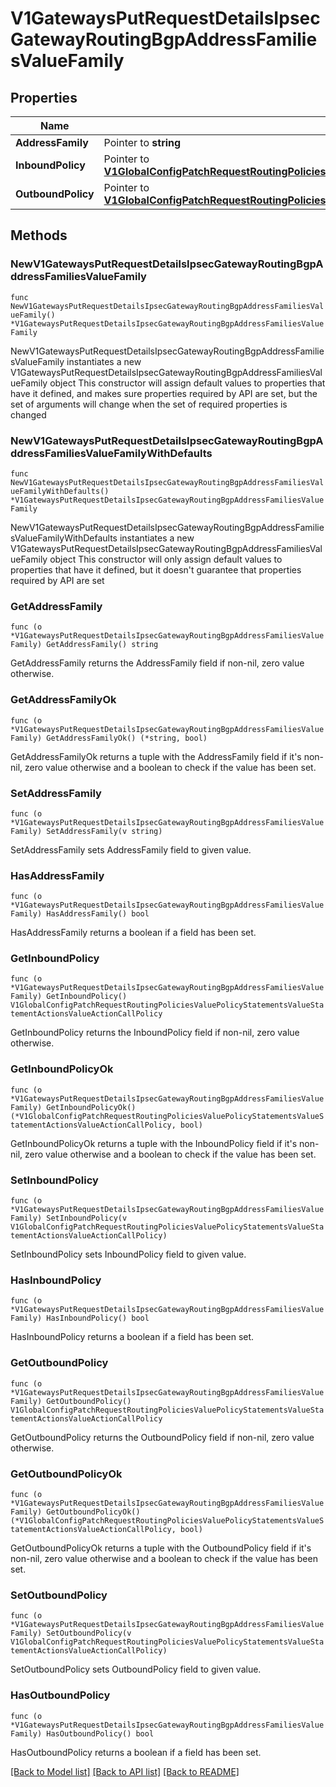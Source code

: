# V1GatewaysPutRequestDetailsIpsecGatewayRoutingBgpAddressFamiliesValueFamily

## Properties

Name | Type | Description | Notes
------------ | ------------- | ------------- | -------------
**AddressFamily** | Pointer to **string** |  | [optional] 
**InboundPolicy** | Pointer to [**V1GlobalConfigPatchRequestRoutingPoliciesValuePolicyStatementsValueStatementActionsValueActionCallPolicy**](V1GlobalConfigPatchRequestRoutingPoliciesValuePolicyStatementsValueStatementActionsValueActionCallPolicy.md) |  | [optional] 
**OutboundPolicy** | Pointer to [**V1GlobalConfigPatchRequestRoutingPoliciesValuePolicyStatementsValueStatementActionsValueActionCallPolicy**](V1GlobalConfigPatchRequestRoutingPoliciesValuePolicyStatementsValueStatementActionsValueActionCallPolicy.md) |  | [optional] 

## Methods

### NewV1GatewaysPutRequestDetailsIpsecGatewayRoutingBgpAddressFamiliesValueFamily

`func NewV1GatewaysPutRequestDetailsIpsecGatewayRoutingBgpAddressFamiliesValueFamily() *V1GatewaysPutRequestDetailsIpsecGatewayRoutingBgpAddressFamiliesValueFamily`

NewV1GatewaysPutRequestDetailsIpsecGatewayRoutingBgpAddressFamiliesValueFamily instantiates a new V1GatewaysPutRequestDetailsIpsecGatewayRoutingBgpAddressFamiliesValueFamily object
This constructor will assign default values to properties that have it defined,
and makes sure properties required by API are set, but the set of arguments
will change when the set of required properties is changed

### NewV1GatewaysPutRequestDetailsIpsecGatewayRoutingBgpAddressFamiliesValueFamilyWithDefaults

`func NewV1GatewaysPutRequestDetailsIpsecGatewayRoutingBgpAddressFamiliesValueFamilyWithDefaults() *V1GatewaysPutRequestDetailsIpsecGatewayRoutingBgpAddressFamiliesValueFamily`

NewV1GatewaysPutRequestDetailsIpsecGatewayRoutingBgpAddressFamiliesValueFamilyWithDefaults instantiates a new V1GatewaysPutRequestDetailsIpsecGatewayRoutingBgpAddressFamiliesValueFamily object
This constructor will only assign default values to properties that have it defined,
but it doesn't guarantee that properties required by API are set

### GetAddressFamily

`func (o *V1GatewaysPutRequestDetailsIpsecGatewayRoutingBgpAddressFamiliesValueFamily) GetAddressFamily() string`

GetAddressFamily returns the AddressFamily field if non-nil, zero value otherwise.

### GetAddressFamilyOk

`func (o *V1GatewaysPutRequestDetailsIpsecGatewayRoutingBgpAddressFamiliesValueFamily) GetAddressFamilyOk() (*string, bool)`

GetAddressFamilyOk returns a tuple with the AddressFamily field if it's non-nil, zero value otherwise
and a boolean to check if the value has been set.

### SetAddressFamily

`func (o *V1GatewaysPutRequestDetailsIpsecGatewayRoutingBgpAddressFamiliesValueFamily) SetAddressFamily(v string)`

SetAddressFamily sets AddressFamily field to given value.

### HasAddressFamily

`func (o *V1GatewaysPutRequestDetailsIpsecGatewayRoutingBgpAddressFamiliesValueFamily) HasAddressFamily() bool`

HasAddressFamily returns a boolean if a field has been set.

### GetInboundPolicy

`func (o *V1GatewaysPutRequestDetailsIpsecGatewayRoutingBgpAddressFamiliesValueFamily) GetInboundPolicy() V1GlobalConfigPatchRequestRoutingPoliciesValuePolicyStatementsValueStatementActionsValueActionCallPolicy`

GetInboundPolicy returns the InboundPolicy field if non-nil, zero value otherwise.

### GetInboundPolicyOk

`func (o *V1GatewaysPutRequestDetailsIpsecGatewayRoutingBgpAddressFamiliesValueFamily) GetInboundPolicyOk() (*V1GlobalConfigPatchRequestRoutingPoliciesValuePolicyStatementsValueStatementActionsValueActionCallPolicy, bool)`

GetInboundPolicyOk returns a tuple with the InboundPolicy field if it's non-nil, zero value otherwise
and a boolean to check if the value has been set.

### SetInboundPolicy

`func (o *V1GatewaysPutRequestDetailsIpsecGatewayRoutingBgpAddressFamiliesValueFamily) SetInboundPolicy(v V1GlobalConfigPatchRequestRoutingPoliciesValuePolicyStatementsValueStatementActionsValueActionCallPolicy)`

SetInboundPolicy sets InboundPolicy field to given value.

### HasInboundPolicy

`func (o *V1GatewaysPutRequestDetailsIpsecGatewayRoutingBgpAddressFamiliesValueFamily) HasInboundPolicy() bool`

HasInboundPolicy returns a boolean if a field has been set.

### GetOutboundPolicy

`func (o *V1GatewaysPutRequestDetailsIpsecGatewayRoutingBgpAddressFamiliesValueFamily) GetOutboundPolicy() V1GlobalConfigPatchRequestRoutingPoliciesValuePolicyStatementsValueStatementActionsValueActionCallPolicy`

GetOutboundPolicy returns the OutboundPolicy field if non-nil, zero value otherwise.

### GetOutboundPolicyOk

`func (o *V1GatewaysPutRequestDetailsIpsecGatewayRoutingBgpAddressFamiliesValueFamily) GetOutboundPolicyOk() (*V1GlobalConfigPatchRequestRoutingPoliciesValuePolicyStatementsValueStatementActionsValueActionCallPolicy, bool)`

GetOutboundPolicyOk returns a tuple with the OutboundPolicy field if it's non-nil, zero value otherwise
and a boolean to check if the value has been set.

### SetOutboundPolicy

`func (o *V1GatewaysPutRequestDetailsIpsecGatewayRoutingBgpAddressFamiliesValueFamily) SetOutboundPolicy(v V1GlobalConfigPatchRequestRoutingPoliciesValuePolicyStatementsValueStatementActionsValueActionCallPolicy)`

SetOutboundPolicy sets OutboundPolicy field to given value.

### HasOutboundPolicy

`func (o *V1GatewaysPutRequestDetailsIpsecGatewayRoutingBgpAddressFamiliesValueFamily) HasOutboundPolicy() bool`

HasOutboundPolicy returns a boolean if a field has been set.


[[Back to Model list]](../README.md#documentation-for-models) [[Back to API list]](../README.md#documentation-for-api-endpoints) [[Back to README]](../README.md)


